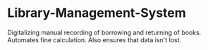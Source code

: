 # Library-Management-System
Digitalizing manual recording of borrowing and returning of books. Automates fine calculation. Also ensures that data isn't lost.
